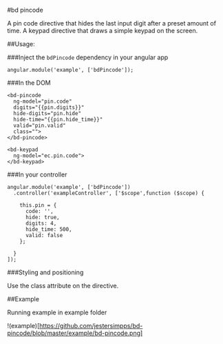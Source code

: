 #bd pincode

A pin code directive that hides the last input digit after a preset amount of time.
A keypad directive that draws a simple keypad on the screen.

##Usage:

###Inject the `bdPincode` dependency in your angular app
```
angular.module('example', ['bdPincode']);
```
###In the DOM
```
<bd-pincode
  ng-model="pin.code"
  digits="{{pin.digits}}"
  hide-digits="pin.hide"
  hide-time="{{pin.hide_time}}"
  valid="pin.valid"
  class="">
</bd-pincode>

<bd-keypad
  ng-model="ec.pin.code">
</bd-keypad>
```

###In your controller
```
angular.module('example', ['bdPincode'])
  .controller('exampleController', ['$scope',function ($scope) {

    this.pin = {
      code: '',
      hide: true,
      digits: 4,
      hide_time: 500,
      valid: false
    };

  }
]);
```

###Styling and positioning

Use the class attribute on the directive.

##Example

Running example in example folder

!(example)[https://github.com/jestersimpps/bd-pincode/blob/master/example/bd-pincode.png]
